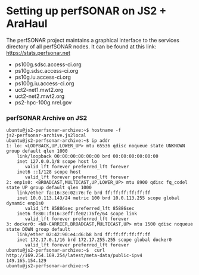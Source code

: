 # Setting up perfSONAR on JS2 + AraHaul

The perfSONAR project maintains a graphical interface to the services directory of all perfSONAR nodes. It can be found at this link: https://stats.perfsonar.net

- ps100g.sdsc.access-ci.org
- ps10g.sdsc.access-ci.org
- ps10g.iu.access-ci.org
- ps100g.iu.access-ci.org
- uct2-net1.mwt2.org
- uct2-net2.mwt2.org
- ps2-hpc-100g.nrel.gov

### perfSONAR Archive on JS2

```
ubuntu@js2-perfsonar-archive:~$ hostname -f
js2-perfsonar-archive.js2local
ubuntu@js2-perfsonar-archive:~$ ip addr
1: lo: <LOOPBACK,UP,LOWER_UP> mtu 65536 qdisc noqueue state UNKNOWN group default qlen 1000
    link/loopback 00:00:00:00:00:00 brd 00:00:00:00:00:00
    inet 127.0.0.1/8 scope host lo
       valid_lft forever preferred_lft forever
    inet6 ::1/128 scope host 
       valid_lft forever preferred_lft forever
2: enp1s0: <BROADCAST,MULTICAST,UP,LOWER_UP> mtu 8900 qdisc fq_codel state UP group default qlen 1000
    link/ether fa:16:3e:02:76:fe brd ff:ff:ff:ff:ff:ff
    inet 10.0.113.143/24 metric 100 brd 10.0.113.255 scope global dynamic enp1s0
       valid_lft 85886sec preferred_lft 85886sec
    inet6 fe80::f816:3eff:fe02:76fe/64 scope link 
       valid_lft forever preferred_lft forever
3: docker0: <NO-CARRIER,BROADCAST,MULTICAST,UP> mtu 1500 qdisc noqueue state DOWN group default 
    link/ether 02:42:90:e4:d6:b8 brd ff:ff:ff:ff:ff:ff
    inet 172.17.0.1/16 brd 172.17.255.255 scope global docker0
       valid_lft forever preferred_lft forever
ubuntu@js2-perfsonar-archive:~$  curl http://169.254.169.254/latest/meta-data/public-ipv4
149.165.154.129
ubuntu@js2-perfsonar-archive:~$
```
